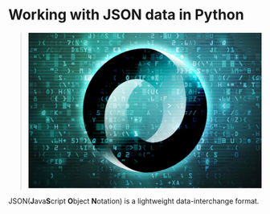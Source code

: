 # **Working with JSON data in Python**

> ![json image](image.png)

JSON(**J**ava**S**cript **O**bject **N**otation) is a lightweight data-interchange format.